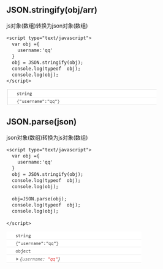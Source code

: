 ## JSON.stringify(obj/arr)
js对象(数组)转换为json对象(数组)



```
<script type="text/javascript">
  var obj ={
    username:'qq'
  }
  obj = JSON.stringify(obj);
  console.log(typeof  obj);
  console.log(obj);
</script>
```

![](picc/json.jpg)





## JSON.parse(json)
json对象(数组)转换为js对象(数组)



```
<script type="text/javascript">
  var obj ={
    username:'qq'
  }
  obj = JSON.stringify(obj);
  console.log(typeof  obj);
  console.log(obj);

  obj=JSON.parse(obj);
  console.log(typeof  obj);
  console.log(obj);

</script>
```

![](picc/json1.jpg)













